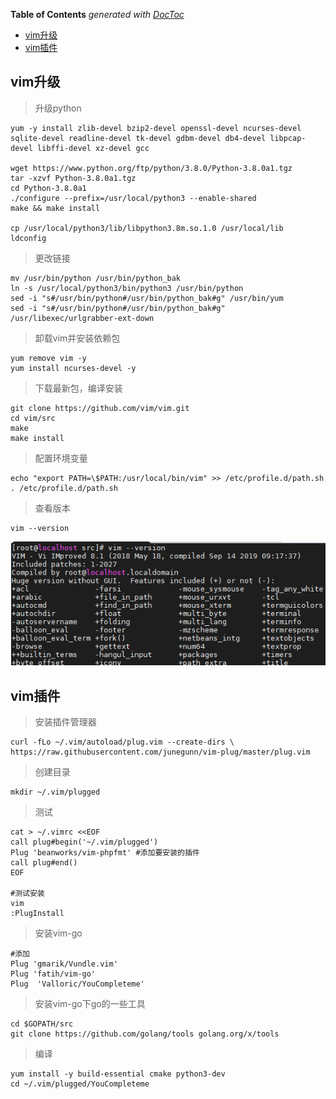 <!-- START doctoc generated TOC please keep comment here to allow auto update -->
<!-- DON'T EDIT THIS SECTION, INSTEAD RE-RUN doctoc TO UPDATE -->
**Table of Contents**  *generated with [DocToc](https://github.com/thlorenz/doctoc)*

- [vim升级](#vim%E5%8D%87%E7%BA%A7)
- [vim插件](#vim%E6%8F%92%E4%BB%B6)

<!-- END doctoc generated TOC please keep comment here to allow auto update -->

## vim升级 ##

> 升级python

	yum -y install zlib-devel bzip2-devel openssl-devel ncurses-devel sqlite-devel readline-devel tk-devel gdbm-devel db4-devel libpcap-devel libffi-devel xz-devel gcc 

	wget https://www.python.org/ftp/python/3.8.0/Python-3.8.0a1.tgz
	tar -xzvf Python-3.8.0a1.tgz
	cd Python-3.8.0a1
	./configure --prefix=/usr/local/python3 --enable-shared
	make && make install

	cp /usr/local/python3/lib/libpython3.8m.so.1.0 /usr/local/lib
	ldconfig

> 更改链接

	mv /usr/bin/python /usr/bin/python_bak
	ln -s /usr/local/python3/bin/python3 /usr/bin/python
	sed -i "s#/usr/bin/python#/usr/bin/python_bak#g" /usr/bin/yum
	sed -i "s#/usr/bin/python#/usr/bin/python_bak#g" /usr/libexec/urlgrabber-ext-down

> 卸载vim并安装依赖包

	yum remove vim -y
	yum install ncurses-devel -y

> 下载最新包，编译安装

	git clone https://github.com/vim/vim.git
	cd vim/src
	make
	make install

> 配置环境变量

	echo "export PATH=\$PATH:/usr/local/bin/vim" >> /etc/profile.d/path.sh
	. /etc/profile.d/path.sh

> 查看版本

	vim --version

![](./images/vim_version.png)

## vim插件 ##


> 安装插件管理器

	curl -fLo ~/.vim/autoload/plug.vim --create-dirs \
    https://raw.githubusercontent.com/junegunn/vim-plug/master/plug.vim

> 创建目录

	mkdir ~/.vim/plugged

> 测试

	cat > ~/.vimrc <<EOF
	call plug#begin('~/.vim/plugged')
	Plug 'beanworks/vim-phpfmt' #添加要安装的插件
	call plug#end()
	EOF

	#测试安装
	vim
	:PlugInstall

> 安装vim-go

	#添加
	Plug 'gmarik/Vundle.vim'
	Plug 'fatih/vim-go'
	Plug  'Valloric/YouCompleteme'

> 安装vim-go下go的一些工具

	cd $GOPATH/src
	git clone https://github.com/golang/tools golang.org/x/tools

> 编译

	yum install -y build-essential cmake python3-dev
	cd ~/.vim/plugged/YouCompleteme

	


